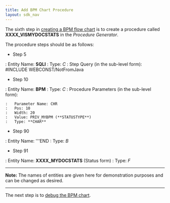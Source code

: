 ```yaml
---
title: Add BPM Chart Procedure
layout: sdk_nav
---
```



The sixth step in [creating a BPM flow
chart](Creating_BPM_Flow_Charts "wikilink") is to create a procedure
called **XXXX_VISMYDOCSTATS** in the *Procedure Generator*.

The procedure steps should be as follows:

-   Step 5

:   Entity Name: **SQLI**
:   Type: *C*
:   Step Query (in the sub-level form): #INCLUDE WEBCONST/NotFromJava

-   Step 10

:   Entity Name: **BPM**
:   Type: *C*
:   Procedure Parameters (in the sub-level form):

    :   Parameter Name: CHR
    :   Pos: 10
    :   Width: 20
    :   Value: PRIV_MYBPM (**STATUSTYPE**)
    :   Type: **CHAR**

-   Step 90

:   Entity Name: \'\'\'END
:   Type: *B*

-   Step 91

:   Entity Name: **XXXX_MYDOCSTATS** (Status form)
:   Type: *F*

------------------------------------------------------------------------

**Note:** The names of entities are given here for demonstration
purposes and can be changed as desired.

------------------------------------------------------------------------

The next step is to [debug the BPM chart](Debugging_the_BPM "wikilink").
